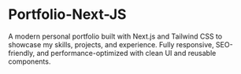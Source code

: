 # Portfolio-Next-JS

A modern personal portfolio built with Next.js and Tailwind CSS to showcase my skills, projects, and experience. Fully responsive, SEO-friendly, and performance-optimized with clean UI and reusable components.
